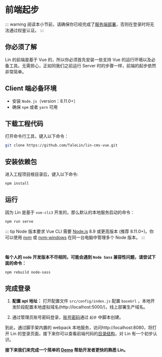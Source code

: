 # 前端起步

::: warning
阅读本小节前，请确保你已经完成了[服务端部署](./)，否则在登录时将无法通过权鉴认证。
:::

## 你必须了解

Lin 的前端是基于 Vue 的，所以你必须首先安装一些支持 Vue 的运行环境以及必备工具。无需担心，正如同我们之前运行 Server 时的步骤一样，前端的起步依然非常简单。

## Client 端必备环境

- 安装 `Node.js`（version：8.11.0+）
- 确保 `npm` 或者 `yarn` 可用

## 下载工程代码

打开命令行工具，键入以下命令：

```bash
git clone https://github.com/TaleLin/lin-cms-vue.git
```

## 安装依赖包

进入工程项目根目录后，键入以下命令:

```bash
npm install
```

## 运行

因为 Lin 是基于 `vue-cli3` 开发的，那么默认的本地服务启动的命令：

```bash
npm run serve
```

::: tip Node 版本要求
Vue CLI 需要 [Node.js](https://nodejs.org/) 8.9 或更高版本 (推荐 8.11.0+)。你可以使用 [nvm](https://github.com/creationix/nvm) 或 [nvm-windows](https://github.com/coreybutler/nvm-windows) 在同一台电脑中管理多个 Node 版本。
:::

<br/>

**每个人的 `node` 开发版本不尽相同，可能会遇到 `Node Sass` 兼容性问题，请尝试下面的命令：**

```bash
npm rebuild node-sass
```

## 完成登录

1. **配置 api 地址：** 打开配置文件 `src/config/index.js` 配置 `baseUrl` ，本地开发阶段配置本地虚拟域名(http://localhost:5000/)，线上部署生产域名。

2. 通过管理员账号密码登录，[账号密码](./README.md#运行)通过 `起步` 中脚本创建。

到此，通过脚手架内置的 webpack 本地服务，访问http://localhost:8080，将打开 Lin 的登录页面，接下来你可以查看前端代码的[目录结构](../../client/catalog.md)，对 Lin 有一个初步认识。

**接下来我们来完成一个简单的 [Demo](./frontend-demo.md) 帮助开发者更快的熟悉 Lin。**

<RightMenu />
